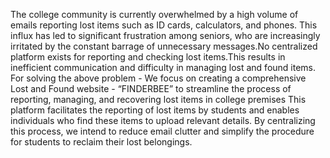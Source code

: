 The college community is currently overwhelmed by a high volume of emails reporting lost items such as ID cards, calculators, and phones. This influx has led to significant frustration among seniors, who are increasingly irritated by the constant barrage of unnecessary messages.No centralized platform exists for reporting and checking lost items.This results in inefficient communication and difficulty in managing lost and found items. For solving the above problem - We focus on creating a comprehensive Lost and Found website - “FINDERBEE” to streamline the process of reporting, managing, and recovering lost items in college premises This platform facilitates the reporting of lost items by students and enables individuals who find these items to upload relevant details. By centralizing this process, we intend to reduce email clutter and simplify the procedure for students to reclaim their lost belongings.
